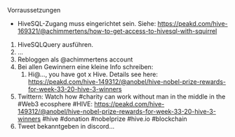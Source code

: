 Vorraussetzungen
- HiveSQL-Zugang muss eingerichtet sein. Siehe: https://peakd.com/hive-169321/@achimmertens/how-to-get-access-to-hivesql-with-squirrel

1. HiveSQLQuery ausführen. 
2. ...
3. Rebloggen als @achimmertens account
4. Bei allen Gewinnern eine kleine Info schreiben:
   1. Hi@..., you have got x Hive. Details see here: https://peakd.com/hive-149312/@anobel/hive-nobel-prize-rewards-for-week-33-20-hive-3-winners
5. Twittern:
Watch how #charity can work without man in the middle in the #Web3 ecosphere #HIVE: https://peakd.com/hive-149312/@anobel/hive-nobel-prize-rewards-for-week-33-20-hive-3-winners
#hive #donation #nobelprize #hive.io #blockchain
6. Tweet bekanntgeben in discord...
